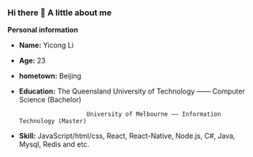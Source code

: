 ### Hi there 👋  A little about me


**Personal information**

- **Name:** Yicong Li
- **Age:** 23
- **hometown:** Beijing
- **Education:** The Queensland University of Technology —— Computer Science (Bachelor)
    
                         University of Melbourne —— Information Technology (Master)
    
- **Skill:** JavaScript/html/css, React, React-Native, Node.js, C#, Java, Mysql, Redis and etc.
